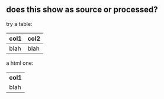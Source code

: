 ## does this show as source or processed?

try a table:

| col1  | col2 |
|-------|------|
| blah  | blah |

a html one:
<table><tr><th>col1</th></tr>
       <tr><td>blah</td></tr>
</table>
